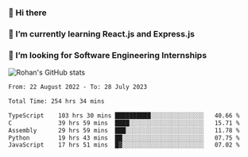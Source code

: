 ### 👋 Hi there 

<!--
**rohznmdev/rohznmdev** is a ✨ _special_ ✨ repository because its `README.md` (this file) appears on your GitHub profile.

Here are some ideas to get you started:

- 🔭 I’m currently working on ...
- 🌱 I’m currently learning Ruby and Ruby on Rails
- 👯 I’m looking to collaborate on ...
- 🤔 I’m looking for help with ...
- 💬 Ask me about ...
- 📫 How to reach me: ...
- 😄 Pronouns: ...
- ⚡ Fun fact: ...
-->
### 🌱 I’m currently learning React.js and Express.js
### 🤔 I’m looking for Software Engineering Internships
![Rohan's GitHub stats](https://github-readme-stats.vercel.app/api?username=rohznmdev&theme=dark&show_icons=true)

<!--START_SECTION:waka-->

```txt
From: 22 August 2022 - To: 28 July 2023

Total Time: 254 hrs 34 mins

TypeScript    103 hrs 30 mins ██████████░░░░░░░░░░░░░░░   40.66 %
C             39 hrs 59 mins  ████░░░░░░░░░░░░░░░░░░░░░   15.71 %
Assembly      29 hrs 59 mins  ███░░░░░░░░░░░░░░░░░░░░░░   11.78 %
Python        19 hrs 43 mins  ██░░░░░░░░░░░░░░░░░░░░░░░   07.75 %
JavaScript    17 hrs 51 mins  █▓░░░░░░░░░░░░░░░░░░░░░░░   07.02 %
```

<!--END_SECTION:waka-->
